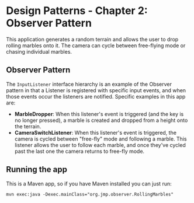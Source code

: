 # Design Patterns - Chapter 2: Observer Pattern

This application generates a random terrain
and allows the user to drop rolling marbles 
onto it. The camera can cycle between free-flying
mode or chasing individual marbles.

## Observer Pattern

The `InputListener` interface hierarchy is an example
of the Observer pattern in that a Listener is registered
with specific input events, and when those events occur
the listeners are notified. Specific examples in this 
app are:

   * **MarbleDropper**: When this listener's event is triggered 
   (and the key is no longer pressed), a marble is created and
   dropped from a height onto the terrain.
   * **CameraSwitchListener**: When this listener's event
   is triggered, the camera is cycled between "free-fly" mode
   and following a marble. This listener allows the user to 
   follow each marble, and once they've cycled past the last one
   the camera returns to free-fly mode.

## Running the app

This is a Maven app, so if you have Maven installed you can
just run:

```
mvn exec:java -Dexec.mainClass="org.jmp.observer.RollingMarbles"
```